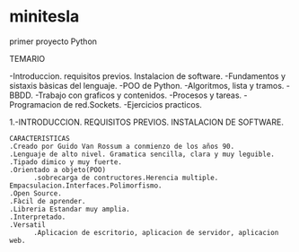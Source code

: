 # minitesla
primer proyecto Python

TEMARIO

-Introduccion. requisitos previos. Instalacion de software.
-Fundamentos y sistaxis bàsicas del lenguaje.
-POO de Python.
-Algoritmos, lista y tramos.
-BBDD.
-Trabajo con graficos y contenidos.
-Procesos y tareas.
-Programacion de red.Sockets.
-Ejercicios practicos.


1.-INTRODUCCION. REQUISITOS PREVIOS. INSTALACION DE SOFTWARE.

    CARACTERISTICAS
    .Creado por Guido Van Rossum a conmienzo de los años 90.
    .Lenguaje de alto nivel. Gramatica sencilla, clara y muy leguible.
    .Tipado dimico y muy fuerte.
    .Orientado a objeto(POO)
          .sobrecarga de contructores.Herencia multiple. Empacsulacion.Interfaces.Polimorfismo.
    .Open Source.
    .Fàcil de aprender.
    .Libreria Estandar muy amplia.
    .Interpretado.
    .Versatil
          .Aplicacion de escritorio, aplicacion de servidor, aplicacion web.
    
